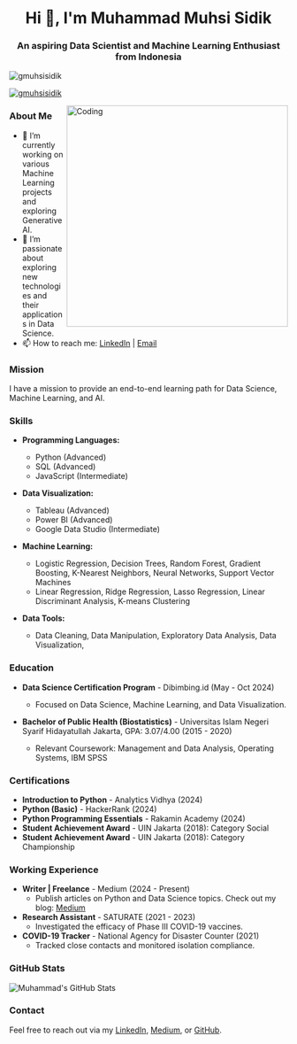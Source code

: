 <h1 align="center">Hi 👋, I'm Muhammad Muhsi Sidik</h1>
<h3 align="center">An aspiring Data Scientist and Machine Learning Enthusiast from Indonesia</h3>

<p align="left">
  <img src="https://komarev.com/ghpvc/?username=gmuhsisidik&label=Profile%20views&color=0e75b6&style=flat" alt="gmuhsisidik" />
</p>

<p align="left">
  <a href="https://github.com/ryo-ma/github-profile-trophy">
    <img src="https://github-profile-trophy.vercel.app/?username=gmuhsisidik" alt="gmuhsisidik" />
  </a>
</p>

<img align="right" alt="Coding" width="400" src="https://assets-global.website-files.com/5c19100c2b50073e6ee69da1/60d35967a853a1b14851703b_All%20the%20data%20(1).gif" />

### About Me
- 🔭 I’m currently working on various Machine Learning projects and exploring Generative AI.
- 🌱 I’m passionate about exploring new technologies and their applications in Data Science.
- 📫 How to reach me: [LinkedIn](https://www.linkedin.com/in/muhammad-muhsi-sidik26) | [Email](mailto:gmuhsisidik@gmail.com) 

### Mission
I have a mission to provide an end-to-end learning path for Data Science, Machine Learning, and AI.

### Skills
- **Programming Languages:**
  - Python (Advanced)
  - SQL (Advanced)
  - JavaScript (Intermediate)
  
- **Data Visualization:**
  - Tableau (Advanced)
  - Power BI (Advanced)
  - Google Data Studio (Intermediate)

- **Machine Learning:**
  - Logistic Regression, Decision Trees, Random Forest, Gradient Boosting, K-Nearest Neighbors, Neural Networks, Support Vector Machines
  - Linear Regression, Ridge Regression, Lasso Regression, Linear Discriminant Analysis, K-means Clustering

- **Data Tools:**
  - Data Cleaning, Data Manipulation, Exploratory Data Analysis, Data Visualization,
  

### Education
- **Data Science Certification Program** - Dibimbing.id (May - Oct 2024)
  - Focused on Data Science, Machine Learning, and Data Visualization.
  
- **Bachelor of Public Health (Biostatistics)** - Universitas Islam Negeri Syarif Hidayatullah Jakarta, GPA: 3.07/4.00 (2015 - 2020)
  - Relevant Coursework: Management and Data Analysis, Operating Systems, IBM SPSS

### Certifications
- **Introduction to Python** - Analytics Vidhya (2024)
- **Python (Basic)** - HackerRank (2024)
- **Python Programming Essentials** - Rakamin Academy (2024)
- **Student Achievement Award** - UIN Jakarta (2018): Category Social
- **Student Achievement Award** - UIN Jakarta (2018): Category Championship

### Working Experience
- **Writer | Freelance** - Medium (2024 - Present)
  - Publish articles on Python and Data Science topics. Check out my blog: [Medium](https://medium.com/@gmuhsisidik)
- **Research Assistant** - SATURATE (2021 - 2023)
  - Investigated the efficacy of Phase III COVID-19 vaccines.
- **COVID-19 Tracker** - National Agency for Disaster Counter (2021)
  - Tracked close contacts and monitored isolation compliance.

### GitHub Stats
![Muhammad's GitHub Stats](https://github-readme-stats.vercel.app/api?username=MuhammadMuhsiSidik&show_icons=true&theme=radical)

### Contact
Feel free to reach out via my [LinkedIn](https://www.linkedin.com/in/muhammad-muhsi-sidik26), [Medium](https://medium.com/@gmuhsisidik), or [GitHub](https://github.com/MuhammadMuhsiSidik).
